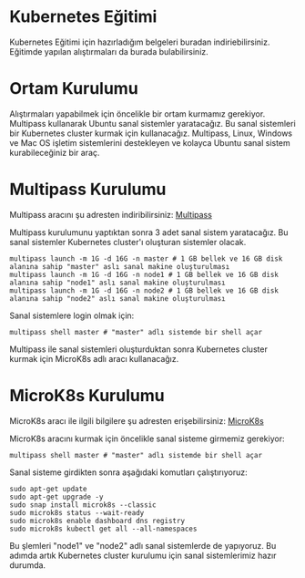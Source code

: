 # Kubernetes Eğitimi

Kubernetes Eğitimi için hazırladığım belgeleri buradan indiriebilirsiniz. Eğitimde yapılan alıştırmaları da burada bulabilirsiniz.
# Ortam Kurulumu

Alıştırmaları yapabilmek için öncelikle bir ortam kurmamız gerekiyor. Multipass kullanarak Ubuntu sanal sistemler yaratacağız. Bu sanal sistemleri bir Kubernetes cluster kurmak için kullanacağız.
Multipass, Linux, Windows ve Mac OS işletim sistemlerini destekleyen ve kolayca Ubuntu sanal sistem kurabileceğiniz bir araç.

# Multipass Kurulumu
Multipass aracını şu adresten indiribilirsiniz:
[Multipass](https://multipass.run/)

Multipass kurulumunu yaptıktan sonra 3 adet sanal sistem yaratacağız. Bu sanal sistemler Kubernetes cluster'ı oluşturan sistemler olacak.

```shell
multipass launch -m 1G -d 16G -n master # 1 GB bellek ve 16 GB disk alanına sahip "master" aslı sanal makine oluşturulması
multipass launch -m 1G -d 16G -n node1 # 1 GB bellek ve 16 GB disk alanına sahip "node1" aslı sanal makine oluşturulması
multipass launch -m 1G -d 16G -n node2 # 1 GB bellek ve 16 GB disk alanına sahip "node2" aslı sanal makine oluşturulması
```

Sanal sistemlere login olmak için:

```shell
multipass shell master # "master" adlı sistemde bir shell açar
```

Multipass ile sanal sistemleri oluşturduktan sonra Kubernetes cluster kurmak için MicroK8s adlı aracı kullanacağız.

# MicroK8s Kurulumu
MicroK8s aracı ile ilgili bilgilere şu adresten erişebilirsiniz:
[MicroK8s](https://microk8s.io/)

MicroK8s aracını kurmak için öncelikle sanal sisteme girmemiz gerekiyor:

```shell
multipass shell master # "master" adlı sistemde bir shell açar
```

Sanal sisteme girdikten sonra aşağıdaki komutları çalıştırıyoruz:

```shell
sudo apt-get update
sudo apt-get upgrade -y
sudo snap install microk8s --classic
sudo microk8s status --wait-ready
sudo microk8s enable dashboard dns registry
sudo microk8s kubectl get all --all-namespaces
```

Bu şlemleri "node1" ve "node2" adlı sanal sistemlerde de yapıyoruz.
Bu adımda artık Kubernetes cluster kurulumu için sanal sistemlerimiz hazır durumda.



